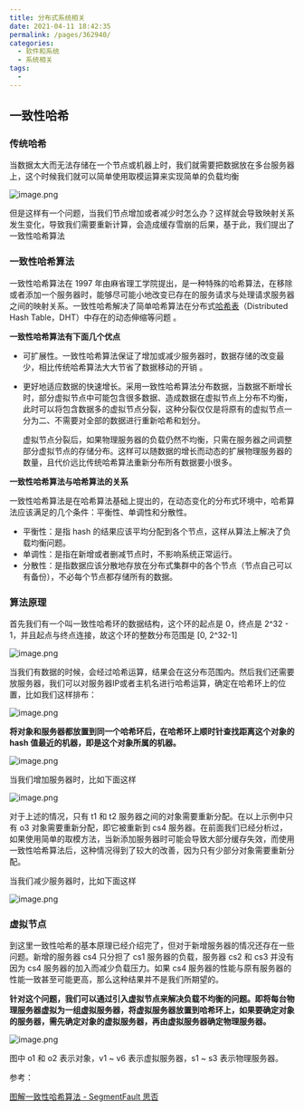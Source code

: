 ```yaml
---
title: 分布式系统相关
date: 2021-04-11 18:42:35
permalink: /pages/362940/
categories:
  - 软件和系统
  - 系统相关
tags:
  - 
---
```

## 一致性哈希

### 传统哈希

当数据太大而无法存储在一个节点或机器上时，我们就需要把数据放在多台服务器上，这个时候我们就可以简单使用取模运算来实现简单的负载均衡

![image.png](https://img.xiaoyou66.com/2021/04/11/fac7d744e0008.png)

但是这样有一个问题，当我们节点增加或者减少时怎么办？这样就会导致映射关系发生变化，导致我们需要重新计算，会造成缓存雪崩的后果，基于此，我们提出了一致性哈希算法

### 一致性哈希算法

一致性哈希算法在 1997 年由麻省理工学院提出，是一种特殊的哈希算法，在移除或者添加一个服务器时，能够尽可能小地改变已存在的服务请求与处理请求服务器之间的映射关系。一致性哈希解决了简单哈希算法在分布式[哈希表](https://baike.baidu.com/item/哈希表/5981869)（Distributed Hash Table，DHT）中存在的动态伸缩等问题 。

**一致性哈希算法有下面几个优点**

- 可扩展性。一致性哈希算法保证了增加或减少服务器时，数据存储的改变最少，相比传统哈希算法大大节省了数据移动的开销 。

- 更好地适应数据的快速增长。采用一致性哈希算法分布数据，当数据不断增长时，部分虚拟节点中可能包含很多数据、造成数据在虚拟节点上分布不均衡，此时可以将包含数据多的虚拟节点分裂，这种分裂仅仅是将原有的虚拟节点一分为二、不需要对全部的数据进行重新哈希和划分。

  虚拟节点分裂后，如果物理服务器的负载仍然不均衡，只需在服务器之间调整部分虚拟节点的存储分布。这样可以随数据的增长而动态的扩展物理服务器的数量，且代价远比传统哈希算法重新分布所有数据要小很多。

**一致性哈希算法与哈希算法的关系**

一致性哈希算法是在哈希算法基础上提出的，在动态变化的分布式环境中，哈希算法应该满足的几个条件：平衡性、单调性和分散性。

- 平衡性：是指 hash 的结果应该平均分配到各个节点，这样从算法上解决了负载均衡问题。
- 单调性：是指在新增或者删减节点时，不影响系统正常运行。
- 分散性：是指数据应该分散地存放在分布式集群中的各个节点（节点自己可以有备份），不必每个节点都存储所有的数据。

### 算法原理

首先我们有一个叫一致性哈希环的数据结构，这个环的起点是 0，终点是 2^32 - 1，并且起点与终点连接，故这个环的整数分布范围是 [0, 2^32-1]

![image.png](https://img.xiaoyou66.com/2021/04/11/87cff29755e60.png)

当我们有数据的时候，会经过哈希运算，结果会在这分布范围内。然后我们还需要放服务器，我们可以对服务器IP或者主机名进行哈希运算，确定在哈希环上的位置，比如我们这样排布：

![image.png](https://img.xiaoyou66.com/2021/04/11/27892c88c8999.png)



**将对象和服务器都放置到同一个哈希环后，在哈希环上顺时针查找距离这个对象的 hash 值最近的机器，即是这个对象所属的机器。**

![image.png](https://img.xiaoyou66.com/2021/04/11/66f41c12646cf.png)

当我们增加服务器时，比如下面这样

![image.png](https://img.xiaoyou66.com/2021/04/11/96f6f51694419.png)

对于上述的情况，只有 t1 和 t2 服务器之间的对象需要重新分配。在以上示例中只有 o3 对象需要重新分配，即它被重新到 cs4 服务器。在前面我们已经分析过，如果使用简单的取模方法，当新添加服务器时可能会导致大部分缓存失效，而使用一致性哈希算法后，这种情况得到了较大的改善，因为只有少部分对象需要重新分配。

当我们减少服务器时，比如下面这样

![image.png](https://img.xiaoyou66.com/2021/04/11/6679502904974.png)



### 虚拟节点

到这里一致性哈希的基本原理已经介绍完了，但对于新增服务器的情况还存在一些问题。新增的服务器 cs4 只分担了 cs1 服务器的负载，服务器 cs2 和 cs3 并没有因为 cs4 服务器的加入而减少负载压力。如果 cs4 服务器的性能与原有服务器的性能一致甚至可能更高，那么这种结果并不是我们所期望的。

**针对这个问题，我们可以通过引入虚拟节点来解决负载不均衡的问题。即将每台物理服务器虚拟为一组虚拟服务器，将虚拟服务器放置到哈希环上，如果要确定对象的服务器，需先确定对象的虚拟服务器，再由虚拟服务器确定物理服务器。**

![image.png](https://img.xiaoyou66.com/2021/04/12/1a7a6128638bd.png)

图中 o1 和 o2 表示对象，v1 ~ v6 表示虚拟服务器，s1 ~ s3 表示物理服务器。

参考：

[图解一致性哈希算法 - SegmentFault 思否](https://segmentfault.com/a/1190000021199728)